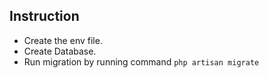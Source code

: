 ## Instruction

- Create the env file.
- Create Database.
- Run migration by running command ```php artisan migrate```